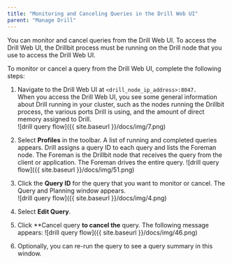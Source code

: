 ```yaml
---
title: "Monitoring and Canceling Queries in the Drill Web UI"
parent: "Manage Drill"
---
```

You can monitor and cancel queries from the Drill Web UI. To access the Drill
Web UI, the Drillbit process must be running on the Drill node that you use to
access the Drill Web UI.

To monitor or cancel a query from the Drill Web UI, complete the following
steps:

  1. Navigate to the Drill Web UI at `<drill_node_ip_address>:8047.`  
When you access the Drill Web UI, you see some general information about Drill
running in your cluster, such as the nodes running the Drillbit process, the
various ports Drill is using, and the amount of direct memory assigned to
Drill.  
![drill query flow]({{ site.baseurl }}/docs/img/7.png)

  2. Select **Profiles** in the toolbar. A list of running and completed queries appears. Drill assigns a query ID to each query and lists the Foreman node. The Foreman is the Drillbit node that receives the query from the client or application. The Foreman drives the entire query.
![drill query flow]({{ site.baseurl }}/docs/img/51.png)  

  3. Click the **Query ID** for the query that you want to monitor or cancel. The Query and Planning window appears.  
![drill query flow]({{ site.baseurl }}/docs/img/4.png)

  4. Select **Edit Query**.
  5. Click **Cancel query **to cancel the** query. The following message appears:
  ![drill query flow]({{ site.baseurl }}/docs/img/46.png)  

  6. Optionally, you can re-run the query to see a query summary in this window.


